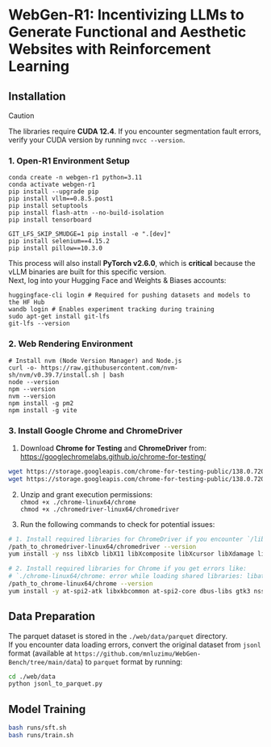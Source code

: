 # WebGen-R1: Incentivizing LLMs to Generate Functional and Aesthetic Websites with Reinforcement Learning

## Installation

> [!CAUTION]
> The libraries require **CUDA 12.4**. If you encounter segmentation fault errors, verify your CUDA version by running `nvcc --version`.

### 1. Open-R1 Environment Setup
```shell
conda create -n webgen-r1 python=3.11
conda activate webgen-r1
pip install --upgrade pip 
pip install vllm==0.8.5.post1 
pip install setuptools  
pip install flash-attn --no-build-isolation 
pip install tensorboard 

GIT_LFS_SKIP_SMUDGE=1 pip install -e ".[dev]" 
pip install selenium==4.15.2 
pip install pillow==10.3.0 
```
This process will also install **PyTorch v2.6.0**, which is **critical** because the vLLM binaries are built for this specific version.  
Next, log into your Hugging Face and Weights & Biases accounts:

```shell
huggingface-cli login # Required for pushing datasets and models to the HF Hub
wandb login # Enables experiment tracking during training
sudo apt-get install git-lfs
git-lfs --version
```

### 2. Web Rendering Environment
```shell
# Install nvm (Node Version Manager) and Node.js
curl -o- https://raw.githubusercontent.com/nvm-sh/nvm/v0.39.7/install.sh | bash
node --version  
npm --version
nvm --version
npm install -g pm2
npm install -g vite
```

### 3. Install Google Chrome and ChromeDriver
1. Download **Chrome for Testing** and **ChromeDriver** from: https://googlechromelabs.github.io/chrome-for-testing/

```bash
wget https://storage.googleapis.com/chrome-for-testing-public/138.0.7204.94/linux64/chrome-linux64.zip
wget https://storage.googleapis.com/chrome-for-testing-public/138.0.7204.94/linux64/chromedriver-linux64.zip
```

2. Unzip and grant execution permissions:  
`chmod +x ./chrome-linux64/chrome`  
`chmod +x ./chromedriver-linux64/chromedriver`

3. Run the following commands to check for potential issues:

```bash
# 1. Install required libraries for ChromeDriver if you encounter `/lib64/libnss3.so: version \`NSS_3.30' not found` errors
/path_to_chromedriver-linux64/chromedriver --version 
yum install -y nss libXcb libX11 libXcomposite libXcursor libXdamage libXext libXfixes libXi libXrandr libXrender libXtst cups-libs libXScrnSaver alsa-lib

# 2. Install required libraries for Chrome if you get errors like:
# `./chrome-linux64/chrome: error while loading shared libraries: libatk-bridge-2.0.so.0: cannot open shared object file: No such file or directory`
/path_to_chrome-linux64/chrome --version 
yum install -y at-spi2-atk libxkbcommon at-spi2-core dbus-libs gtk3 nss alsa-lib libdrm libXcomposite libXcursor libXdamage libXext libXfixes libXi libXrandr libXScrnSaver libXtst pango cups-libs libffi
```

## Data Preparation

The parquet dataset is stored in the `./web/data/parquet` directory.  
If you encounter data loading errors, convert the original dataset from `jsonl` format (available at `https://github.com/mnluzimu/WebGen-Bench/tree/main/data`) to `parquet` format by running:

```bash
cd ./web/data
python jsonl_to_parquet.py
```

## Model Training

```bash
bash runs/sft.sh
bash runs/train.sh
```